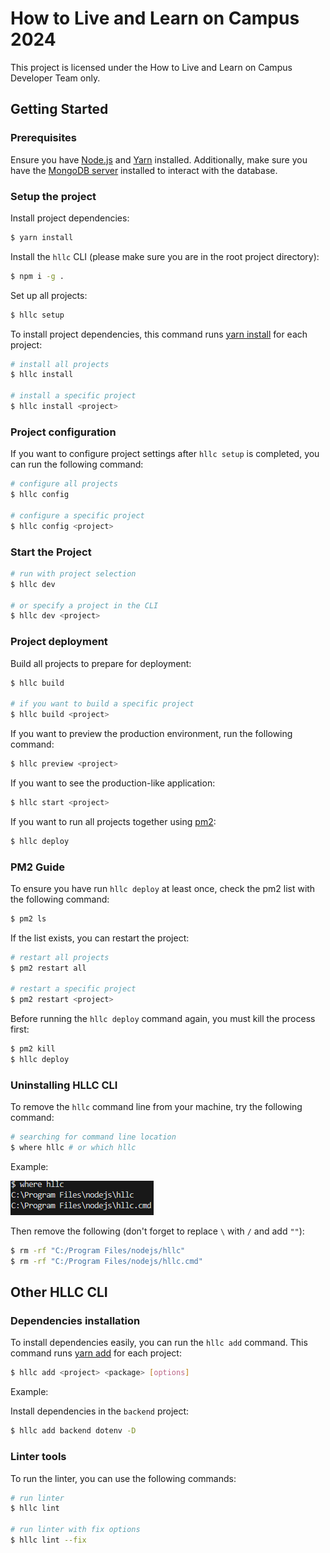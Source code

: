 # How to Live and Learn on Campus 2024

This project is licensed under the How to Live and Learn on Campus Developer Team only.

## Getting Started

### Prerequisites

Ensure you have [Node.js](https://nodejs.org/) and [Yarn](https://yarnpkg.com/) installed. Additionally, make sure you have the [MongoDB server](https://www.mongodb.com/try/download/community) installed to interact with the database.

### Setup the project

Install project dependencies:

```bash
$ yarn install
```

Install the `hllc` CLI (please make sure you are in the root project directory):

```bash
$ npm i -g .
```

Set up all projects:

```bash
$ hllc setup
```

To install project dependencies, this command runs [yarn install](https://classic.yarnpkg.com/lang/en/docs/cli/install/) for each project:

```bash
# install all projects
$ hllc install

# install a specific project
$ hllc install <project>
```

### Project configuration

If you want to configure project settings after `hllc setup` is completed, you can run the following command:

```bash
# configure all projects
$ hllc config

# configure a specific project
$ hllc config <project>
```

### Start the Project

```bash
# run with project selection
$ hllc dev

# or specify a project in the CLI
$ hllc dev <project>
```

### Project deployment

Build all projects to prepare for deployment:

```bash
$ hllc build

# if you want to build a specific project
$ hllc build <project>
```

If you want to preview the production environment, run the following command:

```bash
$ hllc preview <project>
```

If you want to see the production-like application:

```bash
$ hllc start <project>
```

If you want to run all projects together using [pm2](https://pm2.keymetrics.io/):

```bash
$ hllc deploy
```

### PM2 Guide

To ensure you have run `hllc deploy` at least once, check the pm2 list with the following command:

```bash
$ pm2 ls
```

If the list exists, you can restart the project:

```bash
# restart all projects
$ pm2 restart all

# restart a specific project
$ pm2 restart <project>
```

Before running the `hllc deploy` command again, you must kill the process first:

```bash
$ pm2 kill
$ hllc deploy
```

### Uninstalling HLLC CLI

To remove the `hllc` command line from your machine, try the following command:

```bash
# searching for command line location
$ where hllc # or which hllc
```

Example:

![where](./src/image/where.png)

Then remove the following (don't forget to replace `\` with `/` and add `""`):

```bash
$ rm -rf "C:/Program Files/nodejs/hllc"
$ rm -rf "C:/Program Files/nodejs/hllc.cmd"
```

## Other HLLC CLI

### Dependencies installation

To install dependencies easily, you can run the `hllc add` command. This command runs [yarn add](https://classic.yarnpkg.com/lang/en/docs/cli/add/) for each project:

```bash
$ hllc add <project> <package> [options]
```

Example:

Install dependencies in the `backend` project:

```bash
$ hllc add backend dotenv -D
```

### Linter tools

To run the linter, you can use the following commands:

```bash
# run linter
$ hllc lint

# run linter with fix options
$ hllc lint --fix
```
